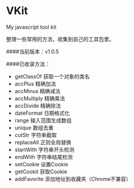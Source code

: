 # VKit
My javascript tool kit

整理一些常用的方法，收集到自己的工具包里。

####当前版本：v1.0.5

####已收录方法：
- getClassOf 获取一个对象的类名
- accPlus 精确加法
- accMinus 精确减法
- accMultiply 精确乘法
- accDivide 精确除法
- dateFormat 日期格式化
- range 输入范围生成数组
- unique 数组去重
- cutStr 字符串截取
- replaceAll 正则全局替换
- startWith 字符串开头检测
- endWith 字符串结尾检测
- setCookie 设置Cookie
- getCookit 获取Cookie
- addFavorite 添加地址到收藏夹（Chrome不兼容）
